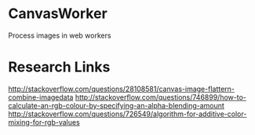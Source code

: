 # CanvasWorker
Process images in web workers

# Research Links
http://stackoverflow.com/questions/28108581/canvas-image-flattern-combine-imagedata
http://stackoverflow.com/questions/746899/how-to-calculate-an-rgb-colour-by-specifying-an-alpha-blending-amount
http://stackoverflow.com/questions/726549/algorithm-for-additive-color-mixing-for-rgb-values
